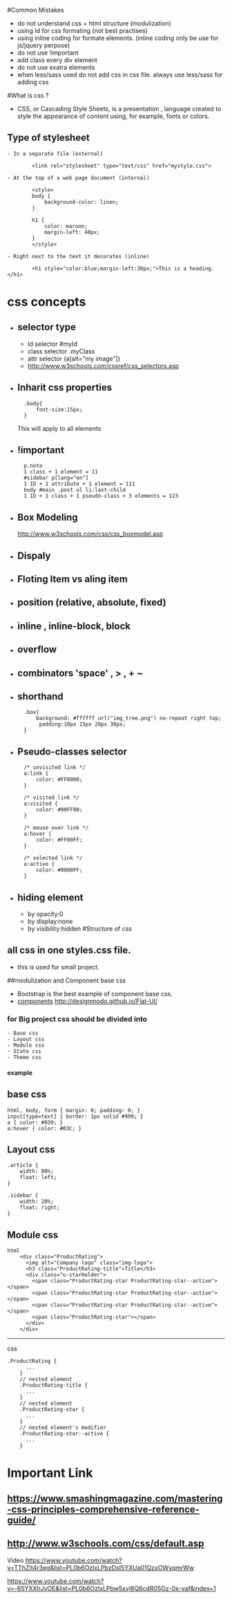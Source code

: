 #Common Mistakes 
- do not understand css + html structure (modulization)
- using Id for css formating (not best practises)
- using inline coding for formate elements. (inline coding only be use for js/jquery perpose)
- do not use !important
- add class every div element
- do not use exatra elements
- when less/sass used do not add css in css file. always use less/sass for adding css

#What is css ?
- CSS, or Cascading Style Sheets, is a presentation ,  language created to style the appearance of content using, for example, fonts or colors.


## Type of stylesheet
    - In a separate file (external)

            <link rel="stylesheet" type="text/css" href="mystyle.css">
            
    - At the top of a web page document (internal)
    
            <style>
            body {
                background-color: linen;
            }
            
            h1 {
                color: maroon;
                margin-left: 40px;
            } 
            </style>

    - Right next to the text it decorates (inline)
    
            <h1 style="color:blue;margin-left:30px;">This is a heading.</h1>


# css concepts
- ## selector type
    - Id selector #myId
    - class selector .myClass
    - attr selector (a[alt="my image"])
    - http://www.w3schools.com/cssref/css_selectors.asp
- ## Inharit css properties
        .body{
            font-size:15px;
        }
    This will apply to all elements

- ## !important

        p.note
        1 class + 1 element = 11
        #sidebar p[lang="en"]
        1 ID + 1 attribute + 1 element = 111
        body #main .post ul li:last-child
        1 ID + 1 class + 1 pseudo-class + 3 elements = 123

- ## Box Modeling
    http://www.w3schools.com/css/css_boxmodel.asp
- ## Dispaly
- ## Floting Item vs aling item
- ## position (relative, absolute, fixed)
- ## inline , inline-block, block
- ## overflow
- ## combinators 'space' , > , + ~
- ## shorthand
        .box{
            background: #ffffff url("img_tree.png") no-repeat right top;
             padding:10px 15px 20px 30px;
        }
- ## Pseudo-classes selector
        /* unvisited link */
        a:link {
            color: #FF0000;
        }
        
        /* visited link */
        a:visited {
            color: #00FF00;
        }
        
        /* mouse over link */
        a:hover {
            color: #FF00FF;
        }
        
        /* selected link */
        a:active {
            color: #0000FF;
        }
- ## hiding element
    - by opacity:0
    - by display:none
    - by visibility:hidden
#Structure of css

## all css in one styles.css file.
- this is used for small project. 


##modulization and Component base css
- Bootstrap is the best example of component base css.
- [components](http://designmodo.github.io/Flat-UI/) 
http://designmodo.github.io/Flat-UI/

### for Big project css should be divided into
    - Base css
    - Layout css
    - Module css
    - State css
    - Theme css

#### example 
## base css
    html, body, form { margin: 0; padding: 0; }
    input[type=text] { border: 1px solid #999; }
    a { color: #039; }
    a:hover { color: #03C; }
    
## Layout css    
    .article {
        width: 80%;
        float: left;
    }
    
    .sidebar {
        width: 20%;
        float: right;
    }

## Module css
    html
        <div class="ProductRating">
          <img alt="Company logo" class="img-logo">
          <h3 class="ProductRating-title">Title</h3>
          <div class="u-starHolder">
            <span class="ProductRating-star ProductRating-star--active"></span>
            <span class="ProductRating-star ProductRating-star--active"></span>
            <span class="ProductRating-star ProductRating-star--active"></span>
            <span class="ProductRating-star"></span>
          </div>
        </div>
----------------------------   
        
css

    .ProductRating {
          ...
        }
        // nested element
        .ProductRating-title {
          ...
        }
        // nested element
        .ProductRating-star {
          ...
        }
        // nested element's modifier
        .ProductRating-star--active {
          ...
        }




# Important Link
## https://www.smashingmagazine.com/mastering-css-principles-comprehensive-reference-guide/
## http://www.w3schools.com/css/default.asp


Video 
https://www.youtube.com/watch?v=TThZIt4r3eg&list=PL0b6OzIxLPbzDsI5YXUa01QzxOWyqmrWw

https://www.youtube.com/watch?v=-65YXXhJvOE&list=PL0b6OzIxLPbw5xyi8Q6cdR05Gz-0x-vaf&index=1







